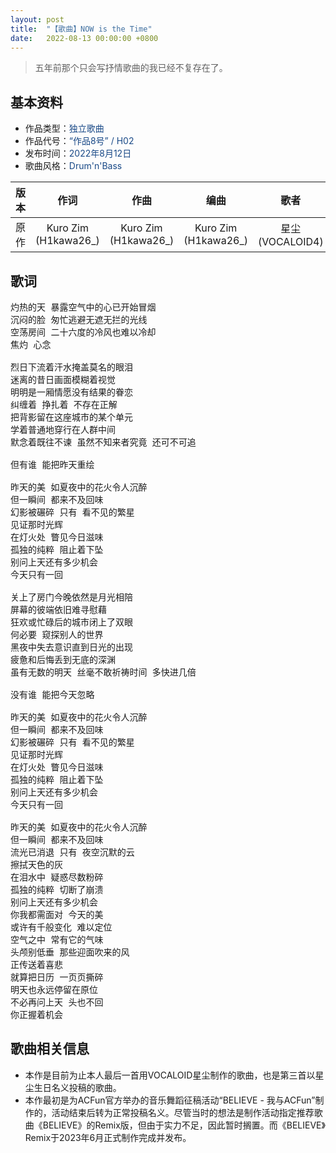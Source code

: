 ```yaml
---
layout: post
title:  "【歌曲】NOW is the Time"
date:   2022-08-13 00:00:00 +0800
---
```


>  五年前那个只会写抒情歌曲的我已经不复存在了。

## 基本资料
* 作品类型：<font color="#194987">独立歌曲</font>
* 作品代号：<font color="#194987">“作品8号” / H02</font>
* 发布时间：<font color="#194987">2022年8月12日</font>
* 歌曲风格：<font color="#194987">Drum'n'Bass</font>

| 版本 | 作词 | 作曲 | 编曲 | 歌者 | 后期 | MV制作 | 试听地址 |
| :--: | :--: | :--: | :--: | :--: | :--: | :--: | :--: | 
| 原作 | Kuro Zim<br>(H1kawa26_) | Kuro Zim<br>(H1kawa26_) | Kuro Zim<br>(H1kawa26_) | 星尘 (VOCALOID4) | Kuro Zim<br>(H1kawa26_) | Kuro Zim<br>(H1kawa26_) | [AcFun](http://www.acfun.cn/v/36373326) |

## 歌词

<pre>
灼热的天 暴露空气中的心已开始冒烟
沉闷的脸 匆忙逃避无遮无拦的光线
空荡房间 二十六度的冷风也难以冷却
焦灼 心念

烈日下流着汗水掩盖莫名的眼泪
迷离的昔日画面模糊着视觉
明明是一厢情愿没有结果的眷恋
纠缠着 挣扎着 不存在正解
把背影留在这座城市的某个单元
学着普通地穿行在人群中间
默念着既往不谏 虽然不知来者究竟 还可不可追

但有谁 能把昨天重绘

昨天的美 如夏夜中的花火令人沉醉
但一瞬间 都来不及回味
幻影被碾碎 只有 看不见的繁星
见证那时光辉
在灯火处 瞥见今日滋味
孤独的纯粹 阻止着下坠
别问上天还有多少机会
今天只有一回

关上了房门今晚依然是月光相陪
屏幕的彼端依旧难寻慰藉
狂欢或忙碌后的城市闭上了双眼
何必要 窥探别人的世界
黑夜中失去意识直到日光的出现
疲惫和后悔丢到无底的深渊
虽有无数的明天 丝毫不敢祈祷时间 多快进几倍

没有谁 能把今天忽略

昨天的美 如夏夜中的花火令人沉醉
但一瞬间 都来不及回味
幻影被碾碎 只有 看不见的繁星
见证那时光辉
在灯火处 瞥见今日滋味
孤独的纯粹 阻止着下坠
别问上天还有多少机会
今天只有一回

昨天的美 如夏夜中的花火令人沉醉
但一瞬间 都来不及回味
流光已消退 只有 夜空沉默的云
擦拭天色的灰
在泪水中 疑惑尽数粉碎
孤独的纯粹 切断了崩溃
别问上天还有多少机会
你我都需面对 今天的美
或许有千般变化 难以定位
空气之中 常有它的气味
头颅别低垂 那些迎面吹来的风
正传送着喜悲
就算把日历 一页页撕碎
明天也永远停留在原位
不必再问上天 头也不回
你正握着机会 
</pre>

## 歌曲相关信息

* 本作是目前为止本人最后一首用VOCALOID星尘制作的歌曲，也是第三首以星尘生日名义投稿的歌曲。
* 本作最初是为ACFun官方举办的音乐舞蹈征稿活动“BELIEVE - 我与ACFun”制作的，活动结束后转为正常投稿名义。尽管当时的想法是制作活动指定推荐歌曲《BELIEVE》的Remix版，但由于实力不足，因此暂时搁置。而《BELIEVE》Remix于2023年6月正式制作完成并发布。